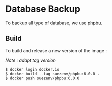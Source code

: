 # Database Backup

To backup all type of database, we use [phpbu](http://phpbu.de/).

## Build

To build and release a new version of the image :

*Note : adapt tag version*

```
$ docker login docker.io
$ docker build --tag suezenv/phpbu:6.0.0 .
$ docker push suezenv/phpbu:6.0.0
```
